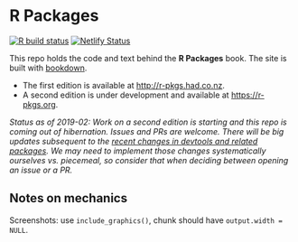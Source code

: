 # R Packages

<!-- badges: start -->
[![R build status](https://github.com/hadley/r-pkgs/workflows/build-book/badge.svg)](https://github.com/hadley/r-pkgs/actions)
[![Netlify Status](https://api.netlify.com/api/v1/badges/a5dbbee9-7396-4e7f-8ce7-6abd362d9752/deploy-status)](https://app.netlify.com/sites/r-pkgs/deploys)
<!-- badges: end -->

This repo holds the code and text behind the **R Packages** book. The site is built with [bookdown](https://bookdown.org/yihui/bookdown/).

  * The first edition is available at <http://r-pkgs.had.co.nz>.
  * A second edition is under development and available at <https://r-pkgs.org>.

*Status as of 2019-02: Work on a second edition is starting and this repo is coming out of hibernation. Issues and PRs are welcome. There will be big updates subsequent to the [recent changes in devtools and related packages](https://www.tidyverse.org/articles/2018/10/devtools-2-0-0/). We may need to implement those changes systematically ourselves vs. piecemeal, so consider that when deciding between opening an issue or a PR.* 

## Notes on mechanics

Screenshots: use `include_graphics()`, chunk should have `output.width = NULL`.


